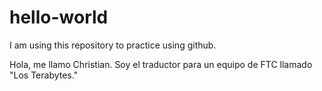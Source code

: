 # hello-world
I am using this repository to practice using github.

Hola, me llamo Christian. Soy el traductor para un equipo de FTC llamado "Los Terabytes."
